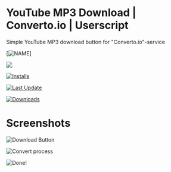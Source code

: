 # YouTube MP3 Download | Converto.io | Userscript
Simple YouTube MP3 download button for "Converto.io"-service


[![NAME](https://img.shields.io/badge/dynamic/json??style=flat-square&color=black&label=&query=name&url=https://greasyfork.org/de/scripts/30633-youtube-mp3-download-converto-io-edge-firefox-chrome-safari-opera.json&cacheSeconds=1800)]

[![](https://raw.githubusercontent.com/InvisibleQuantum/YouTube-MP3-Download-Converto.io/master/install.jpg)](https://greasyfork.org/scripts/30633-youtube-mp3-download-converto-io-edge-firefox-chrome-safari-opera/code/YouTube%20MP3%20Download%20%7C%20Convertoio%20%7C%20Edge,%20Firefox,%20Chrome,%20Safari,%20Opera.user.js)

[![Installs](https://img.shields.io/badge/dynamic/json?color=green&label=Installs&query=total_installs&url=https://greasyfork.org/de/scripts/30633-youtube-mp3-download-converto-io-edge-firefox-chrome-safari-opera.json&cacheSeconds=1800)](https://greasyfork.org/scripts/30633-youtube-mp3-download-converto-io-edge-firefox-chrome-safari-opera/code/YouTube%20MP3%20Download%20%7C%20Convertoio%20%7C%20Edge,%20Firefox,%20Chrome,%20Safari,%20Opera.user.js)

[![Last Update](https://img.shields.io/badge/dynamic/json?color=green&label=Last%20Update&query=code_updated_at&url=https://greasyfork.org/de/scripts/30633-youtube-mp3-download-converto-io-edge-firefox-chrome-safari-opera.json&cacheSeconds=1800)](https://greasyfork.org/scripts/30633-youtube-mp3-download-converto-io-edge-firefox-chrome-safari-opera/code/YouTube%20MP3%20Download%20%7C%20Convertoio%20%7C%20Edge,%20Firefox,%20Chrome,%20Safari,%20Opera.user.js)

[![Downloads](https://img.shields.io/badge/dynamic/json?color=green&label=Installs&query=total_installs&url=https://greasyfork.org/de/scripts/30633-youtube-mp3-download-converto-io-edge-firefox-chrome-safari-opera.json&cacheSeconds=1800)](https://greasyfork.org/scripts/30633-youtube-mp3-download-converto-io-edge-firefox-chrome-safari-opera/code/YouTube%20MP3%20Download%20%7C%20Convertoio%20%7C%20Edge,%20Firefox,%20Chrome,%20Safari,%20Opera.user.js)

# Screenshots
![Download Button][1]

![Convert process][2]

![Done!][3]


  [1]: https://greasyfork.s3.us-east-2.amazonaws.com/6eigb54c1bt3q61qxcjsb7pi9cpb
  [2]: https://greasyfork.s3.us-east-2.amazonaws.com/cob3nzkl0mnzr14g2ik3adjod59z
  [3]: https://greasyfork.s3.us-east-2.amazonaws.com/hvbejb217o2kz6nju8moim2c8r34
